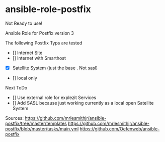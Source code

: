 # ansible-role-postfix

Not Ready to use!

Ansible Role for Postfix version 3

The following Postfix Typs  are tested

- [] Internet Site
- [] Internet with Smarthost
- [x] Satellite System (just the base . Not sasl)
- [] local only

Next ToDo

- [] Use external role for explezit Services
- [] Add SASL because just working currently as a local open Satellite System

Sources:
https://github.com/mrlesmithjr/ansible-postfix/tree/master/templates
https://github.com/mrlesmithjr/ansible-postfix/blob/master/tasks/main.yml
https://github.com/Oefenweb/ansible-postfix
